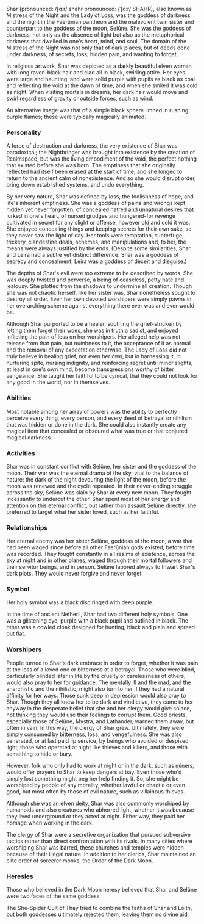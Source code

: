 
Shar (pronounced: /ʃɑːr/ shahr pronounced: /ˈʃɑːr/ SHAHR), also known as Mistress of the Night and the Lady of Loss, was the goddess of darkness and the night in the Faerûnian pantheon and the malevolent twin sister and counterpart to the goddess of the moon, Selûne. She was the goddess of darkness, not only as the absence of light but also as the metaphorical darkness that dwelled in one's heart, mind, and soul. The domain of the Mistress of the Night was not only that of dark places, but of deeds done under darkness, of secrets, loss, hidden pain, and wanting to forget.

In religious artwork, Shar was depicted as a darkly beautiful elven woman with long raven-black hair and clad all in black, swirling attire. Her eyes were large and haunting, and were solid purple with pupils as black as coal and reflecting the void at the dawn of time, and when she smiled it was cold as night. When visiting mortals in dreams, her dark hair would move and swirl regardless of gravity or outside forces, such as wind.

An alternative image was that of a simple black sphere limned in rushing purple flames; these were typically magically animated.


### Personality

A force of destruction and darkness, the very existence of Shar was paradoxical; the Nightbringer was brought into existence by the creation of Realmspace, but was the living embodiment of the void, the perfect nothing that existed before she was born. The emptiness that she originally reflected had itself been erased at the start of time, and she longed to return to the ancient calm of nonexistence. And so she would disrupt order, bring down established systems, and undo everything.

By her very nature, Shar was defined by loss, the foolishness of hope, and life's inherent emptiness. She was a goddess of pains and wrongs kept hidden yet never forgotten, of concealed hatred and unnatural desires that lurked in one's heart, of nursed grudges and hungered-for revenge cultivated in secret for any slight or offense, however old and cold it was. She enjoyed concealing things and keeping secrets for their own sake, so they never saw the light of day. Her tools were temptation, subterfuge, trickery, clandestine deals, schemes, and manipulations and, to her, the means were always justified by the ends. (Despite some similarities, Shar and Leira had a subtle yet distinct difference: Shar was a goddess of secrecy and concealment; Leira was a goddess of deceit and disguise.)

The depths of Shar's evil were too extreme to be described by words. She was deeply twisted and perverse, a being of ceaseless, petty hate and jealousy. She plotted from the shadows to undermine all creation. Though she was not chaotic herself, like her sister was, Shar nonetheless sought to destroy all order. Even her own devoted worshipers were simply pawns in her overarching scheme against everything there ever was and ever would be.

Although Shar purported to be a healer, soothing the grief-stricken by letting them forget their woes, she was in truth a sadist, and enjoyed inflicting the pain of loss on her worshipers. Her alleged help was not release from that pain, but numbness to it, the acceptance of it as normal and the removal of any expectation otherwise. The Lady of Loss did not truly believe in healing grief, not even her own, but in harnessing it, in nurturing spite, nursing indignity, and reinforcing regret until minor slights, at least in one's own mind, become transgressions worthy of bitter vengeance. She taught her faithful to be cynical, that they could not look for any good in the world, nor in themselves.


### Abilities

Most notable among her array of powers was the ability to perfectly perceive every thing, every person, and every deed of betrayal or nihilism that was hidden or done in the dark. She could also instantly create any magical item that concealed or obscured what was true or that conjured magical darkness.


### Activities

Shar was in constant conflict with Selûne, her sister and the goddess of the moon. Their war was the eternal drama of the sky, vital to the balance of nature: the dark of the night devouring the light of the moon, before the moon was renewed and the cycle repeated. In their never-ending struggle across the sky, Selûne was slain by Shar at every new moon. They fought incessantly to undercut the other. Shar spent most of her energy and attention on this eternal conflict, but rather than assault Selûne directly, she preferred to target what her sister loved, such as her faithful.


### Relationships

Her eternal enemy was her sister Selûne, goddess of the moon, a war that had been waged since before all other Faerûnian gods existed, before time was recorded. They fought constantly in all realms of existence, across the sky at night and in other planes, waged through their mortal followers and their servitor beings, and in person. Selûne labored always to thwart Shar's dark plots. They would never forgive and never forget.


### Symbol

Her holy symbol was a black disc ringed with deep purple.

In the time of ancient Netheril, Shar had two different holy symbols. One was a glistening eye, purple with a black pupil and outlined in black. The other was a cowled cloak designed for hunting, black and plain and spread out flat.


### Worshipers

People turned to Shar's dark embrace in order to forget, whether it was pain at the loss of a loved one or bitterness at a betrayal. Those who were blind, particularly blinded later in life by the cruelty or carelessness of others, would also pray to her for guidance. The mentally ill and the mad, and the anarchistic and the nihilistic, might also turn to her if they had a natural affinity for her ways. Those sunk deep in depression would also pray to Shar. Though they all knew her to be dark and vindictive, they came to her anyway in the desperate belief that she and her clergy would give solace, not thinking they would use their feelings to corrupt them. Good priests, especially those of Selûne, Mystra, and Lathander, warned them away, but often in vain. In this way, the clergy of Shar grew. Ultimately, they were simply consumed by bitterness, loss, and vengefulness. She was also venerated, or at last paid lip service, by beings who avoided or despised light, those who operated at night like thieves and killers, and those with something to hide or bury.

However, folk who only had to work at night or in the dark, such as miners, would offer prayers to Shar to keep dangers at bay. Even those who'd simply lost something might beg her help finding it. So, she might be worshiped by people of any morality, whether lawful or chaotic or even good, but most often by those of evil nature, such as villainous thieves.

Although she was an elven deity, Shar was also commonly worshiped by humanoids and also creatures who abhorred light, whether it was because they lived underground or they acted at night. Either way, they paid her homage when working in the dark.

The clergy of Shar were a secretive organization that pursued subversive tactics rather than direct confrontation with its rivals. In many cities where worshiping Shar was barred, these churches and temples were hidden because of their illegal nature. In addition to her clerics, Shar maintained an elite order of sorcerer monks, the Order of the Dark Moon.


### Heresies

Those who believed in the Dark Moon heresy believed that Shar and Selûne were two faces of the same goddess.

The She-Spider Cult of Thay tried to combine the faiths of Shar and Lolth, but both goddesses ultimately rejected them, leaving them no divine aid.